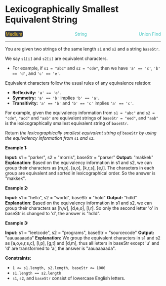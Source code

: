 # Lexicographically Smallest Equivalent String

<div style="display: flex; justify-content: space-between; align-items: center">
<div style="color: #fac31d;
padding: 2px; background-color: #3a3f4b; border-radius: 5px;">Medium</div>
<div style="color: #46c6c2">String</div>
<div style="color: #46c6c2">Union Find</div>
</div>

---

You are given two strings of the same length `s1` and `s2` and a string `baseStr`.

We say `s1[i]` and `s2[i]` are equivalent characters.

*   For example, if `s1 = "abc"` and `s2 = "cde"`, then we have `'a' == 'c'`, `'b' == 'd'`, and `'c' == 'e'`.

Equivalent characters follow the usual rules of any equivalence relation:

*   **Reflexivity:** `'a' == 'a'`.
*   **Symmetry:** `'a' == 'b'` implies `'b' == 'a'`.
*   **Transitivity:** `'a' == 'b'` and `'b' == 'c'` implies `'a' == 'c'`.

For example, given the equivalency information from `s1 = "abc"` and `s2 = "cde"`, `"acd"` and `"aab"` are equivalent strings of `baseStr = "eed"`, and `"aab"` is the lexicographically smallest equivalent string of `baseStr`.

Return _the lexicographically smallest equivalent string of_ `baseStr` _by using the equivalency information from_ `s1` _and_ `s2`.

**Example 1:**

**Input:** s1 = "parker", s2 = "morris", baseStr = "parser"
**Output:** "makkek"
**Explanation:** Based on the equivalency information in s1 and s2, we can group their characters as \[m,p\], \[a,o\], \[k,r,s\], \[e,i\].
The characters in each group are equivalent and sorted in lexicographical order.
So the answer is "makkek".

**Example 2:**

**Input:** s1 = "hello", s2 = "world", baseStr = "hold"
**Output:** "hdld"
**Explanation:** Based on the equivalency information in s1 and s2, we can group their characters as \[h,w\], \[d,e,o\], \[l,r\].
So only the second letter 'o' in baseStr is changed to 'd', the answer is "hdld".

**Example 3:**

**Input:** s1 = "leetcode", s2 = "programs", baseStr = "sourcecode"
**Output:** "aauaaaaada"
**Explanation:** We group the equivalent characters in s1 and s2 as \[a,o,e,r,s,c\], \[l,p\], \[g,t\] and \[d,m\], thus all letters in baseStr except 'u' and 'd' are transformed to 'a', the answer is "aauaaaaada".

**Constraints:**

*   `1 <= s1.length, s2.length, baseStr <= 1000`
*   `s1.length == s2.length`
*   `s1`, `s2`, and `baseStr` consist of lowercase English letters.